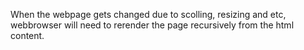 When the webpage gets changed due to scolling, resizing and etc, webbrowser will need to rerender the page recursively from the html content. 
